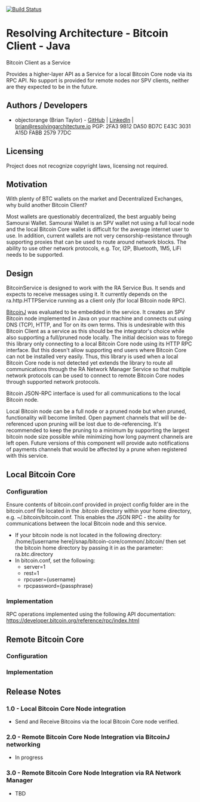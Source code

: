 [![Build Status](https://travis-ci.com/resolvingarchitecture/bitcoin-client-java.svg?branch=master)](https://travis-ci.com/resolvingarchitecture/bitcoin-client-java)

# Resolving Architecture - Bitcoin Client - Java
Bitcoin Client as a Service

Provides a higher-layer API as a Service for a local Bitcoin Core node via its RPC API.
No support is provided for remote nodes nor SPV clients, neither are they expected to be in the future.

## Authors / Developers
* objectorange (Brian Taylor) - [GitHub](https://github.com/objectorange) | [LinkedIn](https://www.linkedin.com/in/decentralizationarchitect/) | brian@resolvingarchitecture.io PGP: 2FA3 9B12 DA50 BD7C E43C 3031 A15D FABB 2579 77DC

## Licensing
Project does not recognize copyright laws, licensing not required.

## Motivation
With plenty of BTC wallets on the market and Decentralized Exchanges, why build another Bitcoin Client?

Most wallets are questionably decentralized, the best arguably being Samourai Wallet.
Samourai Wallet is an SPV wallet not using a full local node and the local Bitcoin Core wallet
is difficult for the average internet user to use. In addition, current wallets are not very censorship-resistance
through supporting proxies that can be used to route around network blocks.
The ability to use other network protocols, e.g. Tor, I2P, Bluetooth, 1M5, LiFi needs to be supported.

## Design
BitcoinService is designed to work with the RA Service Bus. It sends and expects to receive messages using it.
It currently depends on the ra.http.HTTPService running as a client only (for local Bitcoin node RPC).

[BitcoinJ](https://bitcoinj.org/) was evaluated to be embedded in the service. It creates an SPV Bitcoin node implemented in Java
on your machine and connects out using DNS (TCP), HTTP, and Tor on its own terms. This is undesirable with this Bitcoin Client
as a service as this should be the integrator's choice while also supporting a full/pruned node locally. The initial
decision was to forego this library only connecting to a local Bitcoin Core node using its HTTP RPC interface. But this
doesn't allow supporting end users where Bitcoin Core can not be installed very easily. Thus, this library is used
when a local Bitcoin Core node is not detected yet extends the library to route all communications through the RA
Network Manager Service so that multiple network protocols can be used to connect to remote Bitcoin Core nodes
through supported network protocols.

Bitcoin JSON-RPC interface is used for all communications to the local Bitcoin node.

Local Bitcoin node can be a full node or a pruned node but when pruned, functionality will become limited.
Open payment channels that will be de-referenced upon pruning will be lost due to de-referencing.
It's recommended to keep the pruning to a minimum by supporting the largest bitcoin node size possible while minimizing how long payment channels are left open.
Future versions of this component will provide auto notifications of payments channels that would be affected by a prune when registered with this service.

## Local Bitcoin Core

### Configuration
Ensure contents of bitcoin.conf provided in project config folder are in the bitcoin.conf file located in the .bitcoin
directory within your home directory, e.g. ~/.bitcoin/bitcoin.conf. This enables the JSON RPC - the ability for communications
between the local Bitcoin node and this service.

* If your bitcoin node is not located in the following directory: /home/[username here]/snap/bitcoin-core/common/.bitcoin/
then set the bitcoin home directory by passing it in as the parameter: ra.btc.directory
* In bitcoin.conf, set the following:
  * server=1
  * rest=1
  * rpcuser={username}
  * rpcpassword={passphrase}

### Implementation
RPC operations implemented using the following API documentation: https://developer.bitcoin.org/reference/rpc/index.html

## Remote Bitcoin Core

### Configuration

### Implementation

## Release Notes

### 1.0 - Local Bitcoin Core Node integration
* Send and Receive Bitcoins via the local Bitcoin Core node verified.

### 2.0 - Remote Bitcoin Core Node Integration via BitcoinJ networking
* In progress

### 3.0 - Remote Bitcoin Core Node Integration via RA Network Manager
* TBD
